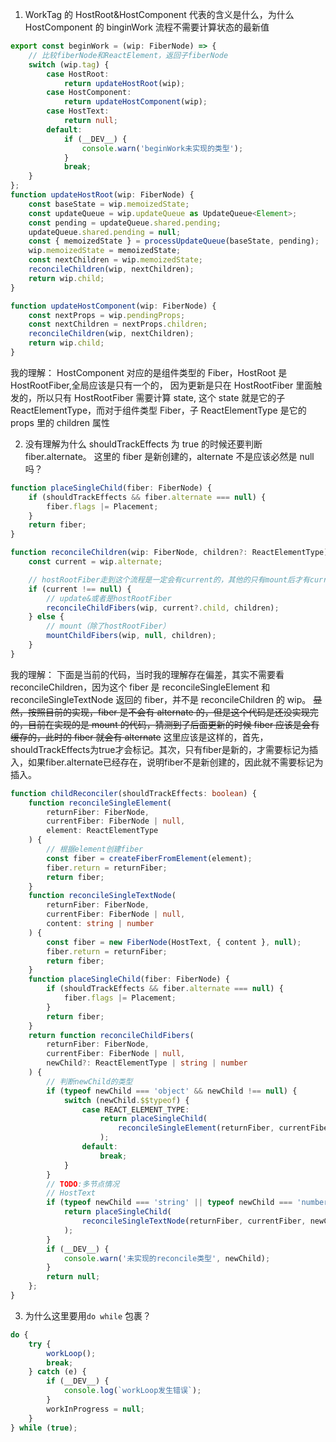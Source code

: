 1. WorkTag 的 HostRoot&HostComponent 代表的含义是什么，为什么 HostComponent 的 binginWork 流程不需要计算状态的最新值

```ts
export const beginWork = (wip: FiberNode) => {
	// 比较fiberNode和ReactElement，返回子fiberNode
	switch (wip.tag) {
		case HostRoot:
			return updateHostRoot(wip);
		case HostComponent:
			return updateHostComponent(wip);
		case HostText:
			return null;
		default:
			if (__DEV__) {
				console.warn('beginWork未实现的类型');
			}
			break;
	}
};
function updateHostRoot(wip: FiberNode) {
	const baseState = wip.memoizedState;
	const updateQueue = wip.updateQueue as UpdateQueue<Element>;
	const pending = updateQueue.shared.pending;
	updateQueue.shared.pending = null;
	const { memoizedState } = processUpdateQueue(baseState, pending);
	wip.memoizedState = memoizedState;
	const nextChildren = wip.memoizedState;
	reconcileChildren(wip, nextChildren);
	return wip.child;
}

function updateHostComponent(wip: FiberNode) {
	const nextProps = wip.pendingProps;
	const nextChildren = nextProps.children;
	reconcileChildren(wip, nextChildren);
	return wip.child;
}
```

我的理解：
HostComponent 对应的是组件类型的 Fiber，HostRoot 是 HostRootFiber,全局应该是只有一个的，
因为更新是只在 HostRootFiber 里面触发的，所以只有 HostRootFiber 需要计算 state,
这个 state 就是它的子 ReactElementType，而对于组件类型 Fiber，子 ReactElementType 是它的 props 里的 children 属性

2. 没有理解为什么 shouldTrackEffects 为 true 的时候还要判断 fiber.alternate。
   这里的 fiber 是新创建的，alternate 不是应该必然是 null 吗？

```ts
function placeSingleChild(fiber: FiberNode) {
	if (shouldTrackEffects && fiber.alternate === null) {
		fiber.flags |= Placement;
	}
	return fiber;
}
```

```ts
function reconcileChildren(wip: FiberNode, children?: ReactElementType) {
	const current = wip.alternate;

	// hostRootFiber走到这个流程是一定会有current的，其他的只有mount后才有current
	if (current !== null) {
		// update&或者是hostRootFiber
		reconcileChildFibers(wip, current?.child, children);
	} else {
		// mount（除了hostRootFiber）
		mountChildFibers(wip, null, children);
	}
}
```

我的理解：
下面是当前的代码，当时我的理解存在偏差，其实不需要看 reconcileChildren，因为这个 fiber 是 reconcileSingleElement 和 reconcileSingleTextNode 返回的 fiber，并不是 reconcileChildren 的 wip。
~~显然，按照目前的实现，fiber 是不会有 alternate 的，但是这个代码是还没实现完的，目前在实现的是 mount 的代码，猜测到了后面更新的时候 fiber 应该是会有缓存的，此时的 fiber 就会有 alternate~~ 这里应该是这样的，首先，shouldTrackEffects为true才会标记。其次，只有fiber是新的，才需要标记为插入，如果fiber.alternate已经存在，说明fiber不是新创建的，因此就不需要标记为插入。

```ts
function childReconciler(shouldTrackEffects: boolean) {
	function reconcileSingleElement(
		returnFiber: FiberNode,
		currentFiber: FiberNode | null,
		element: ReactElementType
	) {
		// 根据element创建fiber
		const fiber = createFiberFromElement(element);
		fiber.return = returnFiber;
		return fiber;
	}
	function reconcileSingleTextNode(
		returnFiber: FiberNode,
		currentFiber: FiberNode | null,
		content: string | number
	) {
		const fiber = new FiberNode(HostText, { content }, null);
		fiber.return = returnFiber;
		return fiber;
	}
	function placeSingleChild(fiber: FiberNode) {
		if (shouldTrackEffects && fiber.alternate === null) {
			fiber.flags |= Placement;
		}
		return fiber;
	}
	return function reconcileChildFibers(
		returnFiber: FiberNode,
		currentFiber: FiberNode | null,
		newChild?: ReactElementType | string | number
	) {
		// 判断newChild的类型
		if (typeof newChild === 'object' && newChild !== null) {
			switch (newChild.$$typeof) {
				case REACT_ELEMENT_TYPE:
					return placeSingleChild(
						reconcileSingleElement(returnFiber, currentFiber, newChild)
					);
				default:
					break;
			}
		}
		// TODO:多节点情况
		// HostText
		if (typeof newChild === 'string' || typeof newChild === 'number') {
			return placeSingleChild(
				reconcileSingleTextNode(returnFiber, currentFiber, newChild)
			);
		}
		if (__DEV__) {
			console.warn('未实现的reconcile类型', newChild);
		}
		return null;
	};
}
```

3. 为什么这里要用`do while` 包裹？

```ts
do {
	try {
		workLoop();
		break;
	} catch (e) {
		if (__DEV__) {
			console.log(`workLoop发生错误`);
		}
		workInProgress = null;
	}
} while (true);
```
